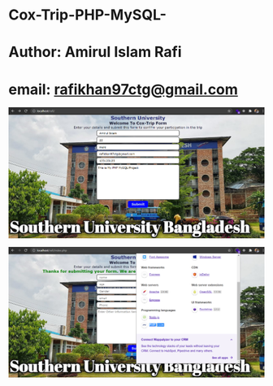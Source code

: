 # Cox-Trip-PHP-MySQL-
# Author: Amirul Islam Rafi
# email: rafikhan97ctg@gmail.com
![](image/cox.png)

![](image/cox1.png)
